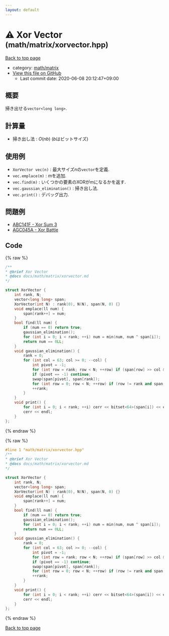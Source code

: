 ```yaml
---
layout: default
---
```


<!-- mathjax config similar to math.stackexchange -->
<script type="text/javascript" async
  src="https://cdnjs.cloudflare.com/ajax/libs/mathjax/2.7.5/MathJax.js?config=TeX-MML-AM_CHTML">
</script>
<script type="text/x-mathjax-config">
  MathJax.Hub.Config({
    TeX: { equationNumbers: { autoNumber: "AMS" }},
    tex2jax: {
      inlineMath: [ ['$','$'] ],
      processEscapes: true
    },
    "HTML-CSS": { matchFontHeight: false },
    displayAlign: "left",
    displayIndent: "2em"
  });
</script>

<script type="text/javascript" src="https://cdnjs.cloudflare.com/ajax/libs/jquery/3.4.1/jquery.min.js"></script>
<script src="https://cdn.jsdelivr.net/npm/jquery-balloon-js@1.1.2/jquery.balloon.min.js" integrity="sha256-ZEYs9VrgAeNuPvs15E39OsyOJaIkXEEt10fzxJ20+2I=" crossorigin="anonymous"></script>
<script type="text/javascript" src="../../../assets/js/copy-button.js"></script>
<link rel="stylesheet" href="../../../assets/css/copy-button.css" />


# :warning: Xor Vector <small>(math/matrix/xorvector.hpp)</small>

<a href="../../../index.html">Back to top page</a>

* category: <a href="../../../index.html#a9839e7477a4d9c748aee996b52a14d5">math/matrix</a>
* <a href="{{ site.github.repository_url }}/blob/master/math/matrix/xorvector.hpp">View this file on GitHub</a>
    - Last commit date: 2020-06-08 20:12:47+09:00




## 概要

掃き出せる`vector<long long>`.

## 計算量

* 掃き出し法 : $O(nb)$ ($b$はビットサイズ)

## 使用例

* `XorVector vec(n)` : 最大サイズ$n$の`vector`を定義.
* `vec.emplace(m)` : $m$を追加.
* `vec.find(m)` : いくつかの要素のXORが$m$になるかを返す.
* `vec.gaussian_elimination()` : 掃き出し法.
* `vec.print()` : デバッグ出力.

## 問題例

* [ABC141F - Xor Sum 3](https://atcoder.jp/contests/abc141/tasks/abc141_f)
* [AGC045A - Xor Battle](https://atcoder.jp/contests/agc045/tasks/agc045_a)


## Code

<a id="unbundled"></a>
{% raw %}
```cpp
/**
* @brief Xor Vector
* @docs docs/math/matrix/xorvector.md
*/

struct XorVector {
    int rank, N;
    vector<long long> span;
    XorVector(int N) : rank(0), N(N), span(N, 0) {}
    void emplace(ll num) {
        span[rank++] = num;
    }
    bool find(ll num) {
        if (num == 0) return true;
        gaussian_elimination();
        for (int i = 0; i < rank; ++i) num = min(num, num ^ span[i]);
        return num == 0LL;
    }
    void gaussian_elimination() {
        rank = 0;
        for (int col = 63; col >= 0; --col) {
            int pivot = -1;
            for (int row = rank; row < N; ++row) if (span[row] >> col & 1) { pivot = row; break; }
            if (pivot == -1) continue;
            swap(span[pivot], span[rank]);
            for (int row = 0; row < N; ++row) if (row != rank and span[row] >> col & 1) span[row] ^= span[rank];
            ++rank;
        }
    }
    void print() {
        for (int i = 0; i < rank; ++i) cerr << bitset<64>(span[i]) << endl;
        cerr << endl;
    }
};

```
{% endraw %}

<a id="bundled"></a>
{% raw %}
```cpp
#line 1 "math/matrix/xorvector.hpp"
/**
* @brief Xor Vector
* @docs docs/math/matrix/xorvector.md
*/

struct XorVector {
    int rank, N;
    vector<long long> span;
    XorVector(int N) : rank(0), N(N), span(N, 0) {}
    void emplace(ll num) {
        span[rank++] = num;
    }
    bool find(ll num) {
        if (num == 0) return true;
        gaussian_elimination();
        for (int i = 0; i < rank; ++i) num = min(num, num ^ span[i]);
        return num == 0LL;
    }
    void gaussian_elimination() {
        rank = 0;
        for (int col = 63; col >= 0; --col) {
            int pivot = -1;
            for (int row = rank; row < N; ++row) if (span[row] >> col & 1) { pivot = row; break; }
            if (pivot == -1) continue;
            swap(span[pivot], span[rank]);
            for (int row = 0; row < N; ++row) if (row != rank and span[row] >> col & 1) span[row] ^= span[rank];
            ++rank;
        }
    }
    void print() {
        for (int i = 0; i < rank; ++i) cerr << bitset<64>(span[i]) << endl;
        cerr << endl;
    }
};

```
{% endraw %}

<a href="../../../index.html">Back to top page</a>

